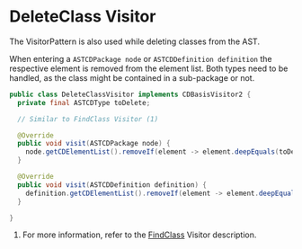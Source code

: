 # DeleteClass Visitor
The VisitorPattern is also used while deleting classes from the AST.

When entering a `ASTCDPackage node` or `ASTCDDefinition definition` the respective element is removed from the element list.
Both types need to be handled, as the class might be contained in a sub-package or not. 

```java
public class DeleteClassVisitor implements CDBasisVisitor2 {
  private final ASTCDType toDelete;

  // Similar to FindClass Visitor (1)

  @Override
  public void visit(ASTCDPackage node) {
    node.getCDElementList().removeIf(element -> element.deepEquals(toDelete));
  }

  @Override
  public void visit(ASTCDDefinition definition) {
    definition.getCDElementList().removeIf(element -> element.deepEquals(toDelete));
  }

}


```

1. For more information, refer to the [FindClass](find_class.md) Visitor description.